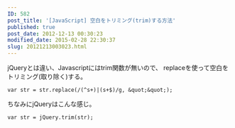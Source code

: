 ```yaml
---
ID: 582
post_title: '[JavaScript] 空白をトリミング(trim)する方法'
published: true
post_date: 2012-12-13 00:30:23
modified_date: 2015-02-28 22:30:37
slug: 20121213003023.html
---
```

jQueryとは違い、Javascriptにはtrim関数が無いので、
replaceを使って空白をトリミング(取り除く)する。

```language-js
var str = str.replace(/(^s+)|(s+$)/g, &quot;&quot;);
```

ちなみにjQueryはこんな感じ。
```language-js
var str = jQuery.trim(str);
```